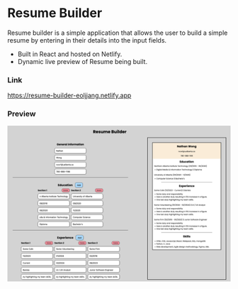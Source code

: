 # Resume Builder 
Resume builder is a simple application that allows the user to build a simple resume by entering in their details into the input fields.

- Built in React and hosted on Netlify.
- Dynamic live preview of Resume being built.

### Link
https://resume-builder-eoljjang.netlify.app

### Preview 
![Preview](https://github.com/Eoljjang/resume-builder-app/blob/main/src/assets/preview.png)